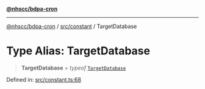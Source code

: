 [**@nhscc/bdpa-cron**](../../../README.md)

***

[@nhscc/bdpa-cron](../../../README.md) / [src/constant](../README.md) / TargetDatabase

# Type Alias: TargetDatabase

> **TargetDatabase** = *typeof* [`TargetDatabase`](../variables/TargetDatabase.md)

Defined in: [src/constant.ts:68](https://github.com/nhscc/bdpa-cron/blob/8ad58c8c8508bf539936ccdd28c6f77ce4493fea/src/constant.ts#L68)
